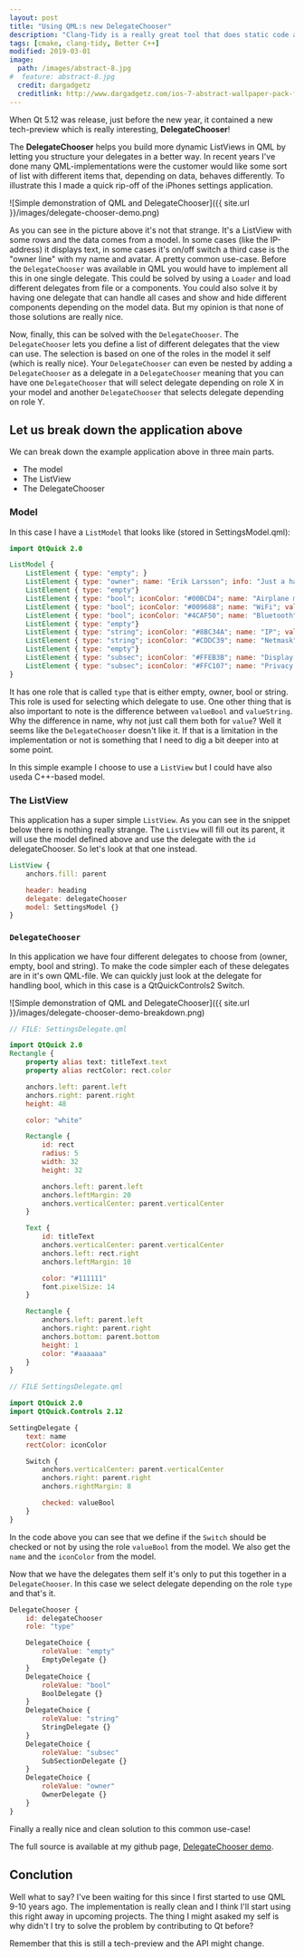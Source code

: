 ```yaml
---
layout: post
title: "Using QML:s new DelegateChooser"
description: "Clang-Tidy is a really great tool that does static code analysis on your code. To be honest I've become a much better C++ developer thanks to Clang-Tidy. So how can this be integrated into CMake."
tags: [cmake, clang-tidy, Better C++]
modified: 2019-03-01
image:
  path: /images/abstract-8.jpg
#  feature: abstract-8.jpg
  credit: dargadgetz
  creditlink: http://www.dargadgetz.com/ios-7-abstract-wallpaper-pack-for-iphone-5-and-ipod-touch-retina/
---
```


When Qt 5.12 was release, just before the new year, it contained a new tech-preview which is really interesting, **DelegateChooser**!

The **DelegateChooser** helps you build more dynamic ListViews in QML by letting you structure your delegates in a better way. In recent years I've done many QML-implementations were the customer would like some sort of list with different items that, depending on data, behaves differently. To illustrate this I made a quick rip-off of the iPhones settings application.

![Simple demonstration of QML and DelegateChooser]({{ site.url }}/images/delegate-chooser-demo.png)


As you can see in the picture above it's not that strange. It's a ListView with some rows and the data comes from a model. In some cases (like the IP-address) it displays text, in some cases it's on/off switch a third case is the "owner line" with my name and avatar. A pretty common use-case. Before the `DelegateChooser` was available in QML you would have to implement all this in one single delegate. This could be solved by using a `Loader` and load different delegates from file or a components. You could also solve it by having one delegate that can handle all cases and show and hide different components depending on the model data. But my opinion is that none of those solutions are really nice.

Now, finally, this can be solved with the `DelegateChooser`. The `DelegateChooser` lets you define a list of different delegates that the view can use. The selection is based on one of the roles in the model it self (which is really nice). Your `DelegateChooser` can even be nested by adding a `DelegateChooser` as a delegate in a `DelegateChooser` meaning that you can have one `DelegateChooser` that will select delegate depending on role X in your model and another `DelegateChooser` that selects delegate depending on role Y.

## Let us break down the application above
We can break down the example application above in three main parts.
- The model
- The ListView
- The DelegateChooser

### Model
In this case I have a `ListModel` that looks like (stored in SettingsModel.qml):
```qml
import QtQuick 2.0

ListModel {
    ListElement { type: "empty"; }
    ListElement { type: "owner"; name: "Erik Larsson"; info: "Just a happy Qt hacker"; avatar: "avatar.jpg" }
    ListElement { type: "empty"}
    ListElement { type: "bool"; iconColor: "#00BCD4"; name: "Airplane mode"; valueBool: false }
    ListElement { type: "bool"; iconColor: "#009688"; name: "WiFi"; valueBool: true }
    ListElement { type: "bool"; iconColor: "#4CAF50"; name: "Bluetooth"; valueBool: true }
    ListElement { type: "empty"}
    ListElement { type: "string"; iconColor: "#8BC34A"; name: "IP"; valueString: "192.168.0.10" }
    ListElement { type: "string"; iconColor: "#CDDC39"; name: "Netmask"; valueString: "255.255.255.0" }
    ListElement { type: "empty"}
    ListElement { type: "subsec"; iconColor: "#FFEB3B"; name: "Display settings"; }
    ListElement { type: "subsec"; iconColor: "#FFC107"; name: "Privacy settings"; }
}
```
It has one role that is called `type` that is either empty, owner, bool or string. This role is used for selecting which delegate to use. One other thing that is also important to note is the difference between `valueBool` and `valueString`. Why the difference in name, why not just call them both for `value`? Well it seems like the `DelegateChooser` doesn't like it. If that is a limitation in the implementation or not is something that I need to dig a bit deeper into at some point.

In this simple example I choose to use a `ListView` but I could have also useda C++-based model.
### The ListView
This application has a super simple `ListView`. As you can see in the snippet below there is nothing really strange. The `ListView` will fill out its parent, it will use the model defined above and use the delegate with the `id` delegateChooser. So let's look at that one instead.
```qml
ListView {
    anchors.fill: parent

    header: heading
    delegate: delegateChooser
    model: SettingsModel {}
}
```

### `DelegateChooser`
In this application we have four different delegates to choose from (owner, empty, bool and string). To make the code simpler each of these delegates are in it's own QML-file. We can quickly just look at the delegate for handling bool, which in this case is a QtQuickControls2 Switch.

![Simple demonstration of QML and DelegateChooser]({{ site.url }}/images/delegate-chooser-demo-breakdown.png)


```qml
// FILE: SettingsDelegate.qml

import QtQuick 2.0
Rectangle {
    property alias text: titleText.text
    property alias rectColor: rect.color

    anchors.left: parent.left
    anchors.right: parent.right
    height: 48

    color: "white"

    Rectangle {
        id: rect
        radius: 5
        width: 32
        height: 32

        anchors.left: parent.left
        anchors.leftMargin: 20
        anchors.verticalCenter: parent.verticalCenter
    }

    Text {
        id: titleText
        anchors.verticalCenter: parent.verticalCenter
        anchors.left: rect.right
        anchors.leftMargin: 10

        color: "#111111"
        font.pixelSize: 14
    }

    Rectangle {
        anchors.left: parent.left
        anchors.right: parent.right
        anchors.bottom: parent.bottom
        height: 1
        color: "#aaaaaa"
    }
}
```
```qml
// FILE SettingsDelegate.qml

import QtQuick 2.0
import QtQuick.Controls 2.12

SettingDelegate {
    text: name
    rectColor: iconColor

    Switch {
        anchors.verticalCenter: parent.verticalCenter
        anchors.right: parent.right
        anchors.rightMargin: 8

        checked: valueBool
    }
}
```

In the code above you can see that we define if the `Switch` should be checked or not by using the role `valueBool` from the model. We also get the `name` and the `iconColor` from the model.

Now that we have the delegates them self it's only to put this together in a `DelegateChooser`. In this case we select delegate depending on the role `type` and that's it. 
```qml
DelegateChooser {
    id: delegateChooser
    role: "type"

    DelegateChoice {
        roleValue: "empty"
        EmptyDelegate {}
    }
    DelegateChoice {
        roleValue: "bool"
        BoolDelegate {}
    }
    DelegateChoice {
        roleValue: "string"
        StringDelegate {}
    }
    DelegateChoice {
        roleValue: "subsec"
        SubSectionDelegate {}
    }
    DelegateChoice {
        roleValue: "owner"
        OwnerDelegate {}
    }
}
```
Finally a really nice and clean solution to this common use-case!

The full source is available at my github page, [DelegateChooser demo](https://github.com/ortogonal/qml-delegatechooser-demo).

## Conclution
Well what to say? I've been waiting for this since I first started to use QML 9-10 years ago. The implementation is really clean and I think I'll start using this right away in upcoming projects. The thing I might asaked my self is why didn't I try to solve the problem by contributing to Qt before?


Remember that this is still a tech-preview and the API might change.
